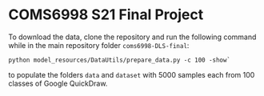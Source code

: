 # COMS6998 S21 Final Project


To download the data, clone the repository and run the following command while in the main repository folder `coms6998-DLS-final`:
```
python model_resources/DataUtils/prepare_data.py -c 100 -show`
```
to populate the folders `data` and `dataset` with 5000 samples each from 100 classes of Google QuickDraw.
